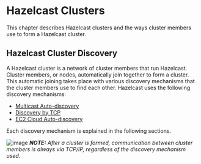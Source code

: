 
# Hazelcast Clusters

This chapter describes Hazelcast clusters and the ways cluster members use to form a Hazelcast cluster. 

## Hazelcast Cluster Discovery

A Hazelcast cluster is a network of cluster members that run Hazelcast. Cluster members, or nodes, automatically join together to form a cluster. This automatic joining takes place with various discovery mechanisms that the cluster members use to find each other. Hazelcast uses the following discovery mechanisms:

- [Multicast Auto-discovery](#multicast-auto-discovery)
- [Discovery by TCP](#discovery-by-tcp)
- [EC2 Cloud Auto-discovery](#ec2-cloud-auto-discovery)

Each discovery mechanism is explained in the following sections.

	
![image](images/NoteSmall.jpg) ***NOTE:*** *After a cluster is formed, communication between cluster members is always via TCP/IP, regardless of the discovery mechanism used.*



